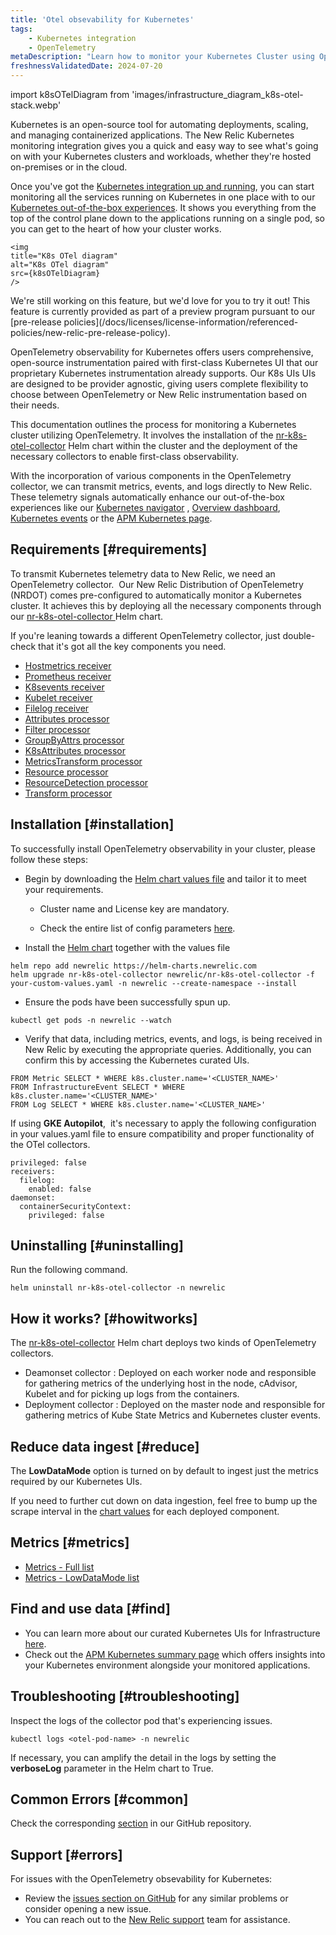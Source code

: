 ```yaml
---
title: 'Otel obsevability for Kubernetes'
tags:
    - Kubernetes integration
    - OpenTelemetry
metaDescription: "Learn how to monitor your Kubernetes Cluster using OpenTelemetry"
freshnessValidatedDate: 2024-07-20
---
```



import k8sOTelDiagram from 'images/infrastructure_diagram_k8s-otel-stack.webp'


Kubernetes is an open-source tool for automating deployments, scaling, and managing containerized applications. The New Relic Kubernetes monitoring integration gives you a quick and easy way to see what's going on with your Kubernetes clusters and workloads, whether they're hosted on-premises or in the cloud.

Once you've got the [Kubernetes integration up and running](/docs/kubernetes-pixie/kubernetes-integration/installation/kubernetes-integration-install-configure/), you can start monitoring all the services running on Kubernetes in one place with to our [Kubernetes out-of-the-box experiences](/docs/integrations/kubernetes-integration/cluster-explorer/kubernetes-cluster-explorer). It shows you everything from the top of the control plane down to the applications running on a single pod, so you can get to the heart of how your cluster works.

    <img
    title="K8s OTel diagram"
    alt="K8s OTel diagram"
    src={k8sOTelDiagram}
    />

<Callout title="preview">
    We're still working on this feature, but we'd love for you to try it out!
    This feature is currently provided as part of a preview program pursuant to our [pre-release policies](/docs/licenses/license-information/referenced-policies/new-relic-pre-release-policy).
</Callout>

OpenTelemetry observability for Kubernetes offers users comprehensive, open-source instrumentation paired with first-class Kubernetes UI that our proprietary Kubernetes instrumentation already supports. Our K8s UIs  UIs are designed to be provider agnostic, giving users complete flexibility to choose between OpenTelemetry or New Relic instrumentation based on their needs.

This documentation outlines the process for monitoring a Kubernetes cluster utilizing OpenTelemetry. It involves the installation of the [nr-k8s-otel-collector](https://github.com/newrelic/helm-charts/tree/master/charts/nr-k8s-otel-collector) Helm chart within the cluster and the deployment of the necessary collectors to enable first-class observability.

With the incorporation of various components in the OpenTelemetry collector, we can transmit metrics, events, and logs directly to New Relic.
These telemetry signals automatically enhance our out-of-the-box experiences like our [Kubernetes navigator](https://docs.newrelic.com/docs/kubernetes-pixie/kubernetes-integration/understand-use-data/kubernetes-cluster-explorer/#navigator-preview) , [Overview dashboard](https://docs.newrelic.com/docs/kubernetes-pixie/kubernetes-integration/understand-use-data/kubernetes-cluster-explorer/#cluster-overview-dashboard), [Kubernetes events](https://docs.newrelic.com/docs/kubernetes-pixie/kubernetes-integration/understand-use-data/kubernetes-cluster-explorer/#browse-your-kubernetes-events) or the [APM Kubernetes page](https://docs.newrelic.com/docs/apm/apm-ui-pages/monitoring/kubernetes-summary-page/).

## Requirements [#requirements]

To transmit Kubernetes telemetry data to New Relic, we need an OpenTelemetry collector. 
Our New Relic Distribution of OpenTelemetry (NRDOT) comes pre-configured to automatically monitor a Kubernetes cluster. It achieves this by deploying all the necessary components through our [nr-k8s-otel-collector ](https://github.com/newrelic/helm-charts/tree/master/charts/nr-k8s-otel-collector)Helm chart.

If you're leaning towards a different OpenTelemetry collector, just double-check that it's got all the key components you need.

- [Hostmetrics receiver](https://github.com/open-telemetry/opentelemetry-collector-contrib/tree/main/receiver/hostmetricsreceiver)
- [Prometheus receiver](https://github.com/open-telemetry/opentelemetry-collector-contrib/tree/main/receiver/prometheusreceiver)
- [K8sevents receiver](https://github.com/open-telemetry/opentelemetry-collector-contrib/tree/main/receiver/k8seventsreceiver)
- [Kubelet receiver](https://github.com/open-telemetry/opentelemetry-collector-contrib/tree/main/receiver/kubeletstatsreceiver)
- [Filelog receiver](https://github.com/open-telemetry/opentelemetry-collector-contrib/tree/main/receiver/filelogreceiver)
- [Attributes processor](https://github.com/open-telemetry/opentelemetry-collector-contrib/tree/main/processor/attributesprocessor)
- [Filter processor](https://github.com/open-telemetry/opentelemetry-collector-contrib/tree/main/processor/filterprocessor)
- [GroupByAttrs processor](https://github.com/open-telemetry/opentelemetry-collector-contrib/tree/main/processor/groupbyattrsprocessor)
- [K8sAttributes processor](https://github.com/open-telemetry/opentelemetry-collector-contrib/tree/main/processor/k8sattributesprocessor)
- [MetricsTransform processor](https://github.com/open-telemetry/opentelemetry-collector-contrib/tree/main/processor/metricstransformprocessor)
- [Resource processor](https://github.com/open-telemetry/opentelemetry-collector-contrib/tree/main/processor/resourceprocessor)
- [ResourceDetection processor](https://github.com/open-telemetry/opentelemetry-collector-contrib/tree/main/processor/resourcedetectionprocessor)
- [Transform processor](https://github.com/open-telemetry/opentelemetry-collector-contrib/tree/main/processor/transformprocessor)

## Installation [#installation]

To successfully install OpenTelemetry observability in your cluster, please follow these steps:

- ​​Begin by downloading the [Helm chart values file](https://github.com/newrelic/helm-charts/tree/master/charts/nr-k8s-otel-collector/values.yaml#L20-L24) and tailor it to meet your requirements.

  - Cluster name and License key are mandatory.

  - Check the entire list of config parameters [here](https://github.com/newrelic/helm-charts/tree/master/charts/nr-k8s-otel-collector#values).

- Install the [Helm chart](https://github.com/newrelic/helm-charts/tree/master/charts/nr-k8s-otel-collector) together with the values file 

<!---->

    helm repo add newrelic https://helm-charts.newrelic.com
    helm upgrade nr-k8s-otel-collector newrelic/nr-k8s-otel-collector -f your-custom-values.yaml -n newrelic --create-namespace --install

- Ensure the pods have been successfully spun up.

<!---->

    kubectl get pods -n newrelic --watch

- Verify that data, including metrics, events, and logs, is being received in New Relic by executing the appropriate queries. Additionally, you can confirm this by accessing the Kubernetes curated UIs.

<!---->

    FROM Metric SELECT * WHERE k8s.cluster.name='<CLUSTER_NAME>'
    FROM InfrastructureEvent SELECT * WHERE k8s.cluster.name='<CLUSTER_NAME>'
    FROM Log SELECT * WHERE k8s.cluster.name='<CLUSTER_NAME>'

If using **GKE Autopilot**,  it's necessary to apply the following configuration in your values.yaml file to ensure compatibility and proper functionality of the OTel collectors. 

    privileged: false
    receivers:
      filelog:
        enabled: false
    daemonset:
      containerSecurityContext:
        privileged: false

## Uninstalling [#uninstalling]

Run the following command.

    helm uninstall nr-k8s-otel-collector -n newrelic

## How it works? [#howitworks]

The [nr-k8s-otel-collector](https://github.com/newrelic/helm-charts/tree/master/charts/nr-k8s-otel-collector) Helm chart deploys two kinds of OpenTelemetry collectors.

- Deamonset collector : Deployed on each worker node and responsible for gathering metrics of the underlying host in the node, cAdvisor, Kubelet and for picking up logs from the containers.
- Deployment collector : Deployed on the master node and responsible for gathering metrics of Kube State Metrics and Kubernetes cluster events.

  

## Reduce data ingest [#reduce]

The **LowDataMode** option is turned on by default to ingest just the metrics required by our Kubernetes UIs.

If you need to further cut down on data ingestion, feel free to bump up the scrape interval in the [chart values](https://github.com/newrelic/helm-charts/tree/master/charts/nr-k8s-otel-collector#values) for each deployed component.

## Metrics [#metrics]

- [Metrics - Full list](https://github.com/newrelic/helm-charts/tree/master/charts/nr-k8s-otel-collector/docs/metrics-full.md)
- [Metrics - LowDataMode list](https://github.com/newrelic/helm-charts/tree/master/charts/nr-k8s-otel-collector/docs/metrics-lowDataMode.md)

## Find and use data [#find]

- You can learn more about our curated Kubernetes UIs for Infrastructure [here](https://docs.newrelic.com/docs/kubernetes-pixie/kubernetes-integration/understand-use-data/kubernetes-cluster-explorer/).
- Check out the [APM Kubernetes summary page](https://docs.newrelic.com/docs/apm/apm-ui-pages/monitoring/kubernetes-summary-page/) which offers insights into your Kubernetes environment alongside your monitored applications.

## Troubleshooting [#troubleshooting]

Inspect the logs of the collector pod that's experiencing issues.

    kubectl logs <otel-pod-name> -n newrelic

If necessary, you can amplify the detail in the logs by setting the **verboseLog** parameter in the Helm chart to True.

## Common Errors [#common]

Check the corresponding [section](https://github.com/newrelic/helm-charts/tree/master/charts/nr-k8s-otel-collector#common-errors) in our GitHub repository.

## Support [#errors]

For issues with the OpenTelemetry obsevability for Kubernetes:

- Review the [issues section on GitHub](https://github.com/newrelic/helm-charts/issues) for any similar problems or consider opening a new issue.
-  You can reach out to the [New Relic support](https://support.newrelic.com/?_gl=1*9cfph2*_gcl_au*ODY3NDMxNTQ0LjE3MjA0NTEzNDA.*_ga*MTAzNzI2MTQ3NS4xNjE5MDgxMjMx*_ga_R5EF3MCG7B*MTcyMTQ0MjU1OS4xNC4wLjE3MjE0NDI1NjUuNTQuMS4xODAwNTcwMjc3) team for assistance.

